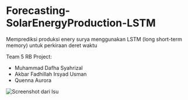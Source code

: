 # Forecasting-SolarEnergyProduction-LSTM
Memprediksi produksi enery surya menggunakan LSTM (long short-term memory) untuk perkiraan deret waktu

Team 5 RB Project: 
- Muhammad Dafha Syahrizal
- Akbar Fadhillah Irsyad Usman
- Quenna Aurora

![Screenshot dari Isu](https://github.com/nama-pengguna/repositori-nama/isu/123/gambar.jpg)

